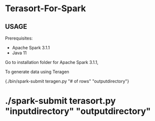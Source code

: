 # Terasort-For-Spark

## USAGE

Prerequisites:
- Apache Spark 3.1.1
- Java 11

Go to installation folder for Apache Spark 3.1.1, 

To generate data using Teragen

{./bin/spark-submit teragen.py "# of rows" "outputdirectory"}  

# ./spark-submit terasort.py "inputdirectory" "outputdirectory"
